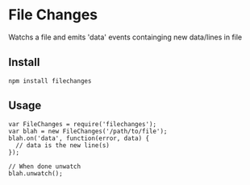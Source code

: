 
# File Changes #

Watchs a file and emits 'data' events containging new data/lines in file

## Install ##

    npm install filechanges

## Usage ##

    var FileChanges = require('filechanges');
    var blah = new FileChanges('/path/to/file');
    blah.on('data', function(error, data) {
      // data is the new line(s)
    });

    // When done unwatch
    blah.unwatch();
    